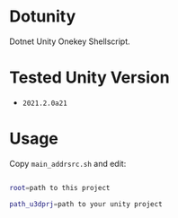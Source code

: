 # Dotunity

Dotnet Unity Onekey Shellscript.

# Tested Unity Version

* `2021.2.0a21`

# Usage

Copy `main_addrsrc.sh` and edit:

```bash

root=path to this project

path_u3dprj=path to your unity project

```
